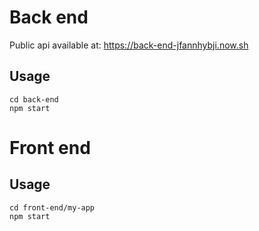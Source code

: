 # Back end
Public api available at: https://back-end-jfannhybji.now.sh  

## Usage

```
cd back-end
npm start
```

# Front end

## Usage

```
cd front-end/my-app
npm start
```